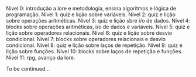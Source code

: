Nível 0: introdução a lore e metodologia, ensina algoritmos e lógica de programação.
Nível 1: quiz e lição sobre variáveis.
Nível 2: quiz e lição sobre operações aritméticas.
Nível 3: quiz e lição sbre i/o de dados.
Nível 4: blocks sobre operações aritméticas, i/o de dados e variáveis.
Nível 5: quiz e lição sobre operadores relacionais.
Nível 6: quiz e lição sobre desvio condicional.
Nível 7: blocks sobre operadores relacionais e desvio condicional.
Nível 8: quiz e lição sobre laços de repetição.
Nível 9: quiz e lição sobre funções.
Nível 10: blocks sobre laços de repetição e funções.
Nível 11: rpg, avanço da lore.

To be continued...